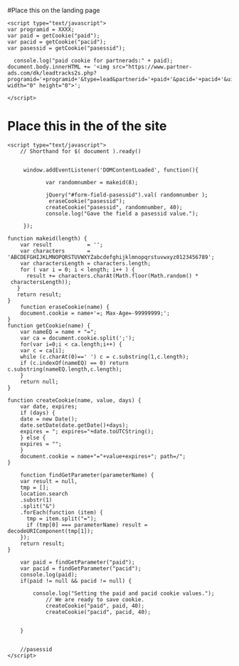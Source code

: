 #Place this on the landing page

	<script type="text/javascript">
	var programid = XXXX;
	var paid = getCookie("paid");
	var pacid = getCookie("pacid");
	var pasessid = getCookie("pasessid");

	  console.log("paid cookie for partnerads:" + paid);
	document.body.innerHTML += '<img src="https://www.partner-ads.com/dk/leadtracks2s.php?programid='+programid+'&type=lead&partnerid='+paid+'&pacid='+pacid+'&uiv='+pasessid+'" width="0" height="0">';

	</script>

# Place this  in the <head> of the site
	<script type="text/javascript">
		// Shorthand for $( document ).ready()


		 window.addEventListener('DOMContentLoaded', function(){

				var randomnumber = makeid(8);

				jQuery("#form-field-pasessid").val( randomnumber );
				 eraseCookie("pasessid");
				createCookie("pasessid", randomnumber, 40);
				console.log("Gave the field a pasessid value.");

	     });

	function makeid(length) {
	    var result           = '';
	    var characters       = 'ABCDEFGHIJKLMNOPQRSTUVWXYZabcdefghijklmnopqrstuvwxyz0123456789';
	    var charactersLength = characters.length;
	    for ( var i = 0; i < length; i++ ) {
	      result += characters.charAt(Math.floor(Math.random() * 
	 charactersLength));
	   }
	   return result;
	}
		function eraseCookie(name) {   
	    document.cookie = name+'=; Max-Age=-99999999;';  
	}
	function getCookie(name) {
	    var nameEQ = name + "=";
	    var ca = document.cookie.split(';');
	    for(var i=0;i < ca.length;i++) {
		var c = ca[i];
		while (c.charAt(0)==' ') c = c.substring(1,c.length);
		if (c.indexOf(nameEQ) == 0) return c.substring(nameEQ.length,c.length);
	    }
	    return null;
	}

	function createCookie(name, value, days) {
	    var date, expires;
	    if (days) {
		date = new Date();
		date.setDate(date.getDate()+days);
		expires = "; expires="+date.toUTCString();
	    } else {
		expires = "";
	    }
	    document.cookie = name+"="+value+expires+"; path=/";
	}

		function findGetParameter(parameterName) {
	    var result = null,
		tmp = [];
	    location.search
		.substr(1)
		.split("&")
		.forEach(function (item) {
		  tmp = item.split("=");
		  if (tmp[0] === parameterName) result = decodeURIComponent(tmp[1]);
		});
	    return result;
	}

		var paid = findGetParameter("paid");
		var pacid = findGetParameter("pacid");
		console.log(paid);
		if(paid != null && pacid != null) {

			console.log("Setting the paid and pacid cookie values.");
				// We are ready to save cookie.
				createCookie("paid", paid, 40);
				createCookie("pacid", pacid, 40);


		}


		//pasessid
	</script>
